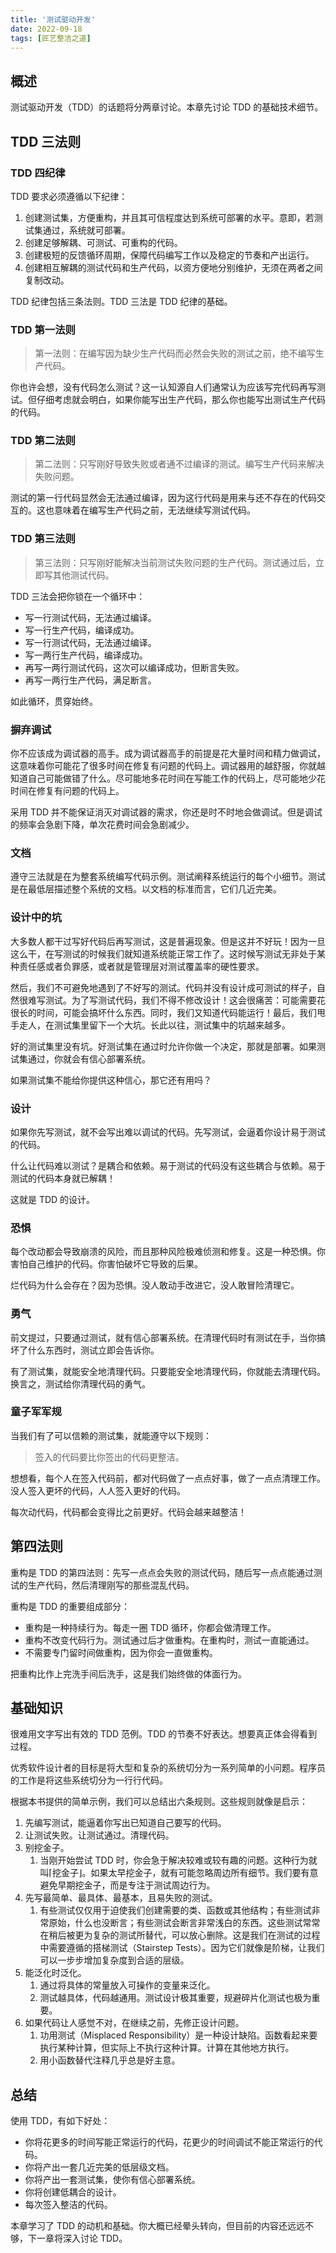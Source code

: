 ```yaml
---
title: '测试驱动开发'
date: 2022-09-18
tags: [匠艺整洁之道]
---
```


## 概述

测试驱动开发（TDD）的话题将分两章讨论。本章先讨论 TDD 的基础技术细节。

## TDD 三法则

### TDD 四纪律

TDD 要求必须遵循以下纪律：

1. 创建测试集，方便重构，并且其可信程度达到系统可部署的水平。意即，若测试集通过，系统就可部署。
2. 创建足够解耦、可测试、可重构的代码。
3. 创建极短的反馈循环周期，保障代码编写工作以及稳定的节奏和产出运行。
4. 创建相互解耦的测试代码和生产代码，以资方便地分别维护，无须在两者之间复制改动。

TDD 纪律包括三条法则。TDD 三法是 TDD 纪律的基础。

### TDD 第一法则

> 第一法则：在编写因为缺少生产代码而必然会失败的测试之前，绝不编写生产代码。

你也许会想，没有代码怎么测试？这一认知源自人们通常认为应该写完代码再写测试。但仔细考虑就会明白，如果你能写出生产代码，那么你也能写出测试生产代码的代码。

### TDD 第二法则

> 第二法则：只写刚好导致失败或者通不过编译的测试。编写生产代码来解决失败问题。

测试的第一行代码显然会无法通过编译，因为这行代码是用来与还不存在的代码交互的。这也意味着在编写生产代码之前，无法继续写测试代码。

### TDD 第三法则

> 第三法则：只写刚好能解决当前测试失败问题的生产代码。测试通过后，立即写其他测试代码。

TDD 三法会把你锁在一个循环中：

- 写一行测试代码，无法通过编译。
- 写一行生产代码，编译成功。
- 写一行测试代码，无法通过编译。
- 写一两行生产代码，编译成功。
- 再写一两行测试代码，这次可以编译成功，但断言失败。
- 再写一两行生产代码，满足断言。

如此循环，贯穿始终。

### 摒弃调试

你不应该成为调试器的高手。成为调试器高手的前提是花大量时间和精力做调试，这意味着你可能花了很多时间在修复有问题的代码上。调试器用的越舒服，你就越知道自己可能做错了什么。尽可能地多花时间在写能工作的代码上，尽可能地少花时间在修复有问题的代码上。

采用 TDD 并不能保证消灭对调试器的需求，你还是时不时地会做调试。但是调试的频率会急剧下降，单次花费时间会急剧减少。

### 文档

遵守三法就是在为整套系统编写代码示例。测试阐释系统运行的每个小细节。测试是在最低层描述整个系统的文档。以文档的标准而言，它们几近完美。

### 设计中的坑

大多数人都干过写好代码后再写测试，这是普遍现象。但是这并不好玩！因为一旦这么干，在写测试的时候我们就知道系统能正常工作了。这时候写测试无非处于某种责任感或者负罪感，或者就是管理层对测试覆盖率的硬性要求。

然后，我们不可避免地遇到了不好写的测试。代码并没有设计成可测试的样子，自然很难写测试。为了写测试代码，我们不得不修改设计！这会很痛苦：可能需要花很长的时间，可能会搞坏什么东西。同时，我们又知道代码能运行！最后，我们甩手走人，在测试集里留下一个大坑。长此以往，测试集中的坑越来越多。

好的测试集里没有坑。好测试集在通过时允许你做一个决定，那就是部署。如果测试集通过，你就会有信心部署系统。

如果测试集不能给你提供这种信心，那它还有用吗？

### 设计

如果你先写测试，就不会写出难以调试的代码。先写测试，会逼着你设计易于测试的代码。

什么让代码难以测试？是耦合和依赖。易于测试的代码没有这些耦合与依赖。易于测试的代码本身就已解耦！

这就是 TDD 的设计。

### 恐惧

每个改动都会导致崩溃的风险，而且那种风险极难侦测和修复。这是一种恐惧。你害怕自己维护的代码。你害怕破坏它导致的后果。

烂代码为什么会存在？因为恐惧。没人敢动手改进它，没人敢冒险清理它。

### 勇气

前文提过，只要通过测试，就有信心部署系统。在清理代码时有测试在手，当你搞坏了什么东西时，测试立即会告诉你。

有了测试集，就能安全地清理代码。只要能安全地清理代码，你就能去清理代码。换言之，测试给你清理代码的勇气。

### 童子军军规

当我们有了可以信赖的测试集，就能遵守以下规则：

> 签入的代码要比你签出的代码更整洁。

想想看，每个人在签入代码前，都对代码做了一点点好事，做了一点点清理工作。没人签入更坏的代码，人人签入更好的代码。

每次动代码，代码都会变得比之前更好。代码会越来越整洁！

## 第四法则

重构是 TDD 的第四法则：先写一点点会失败的测试代码，随后写一点点能通过测试的生产代码，然后清理刚写的那些混乱代码。

重构是 TDD 的重要组成部分：

- 重构是一种持续行为。每走一圈 TDD 循环，你都会做清理工作。
- 重构不改变代码行为。测试通过后才做重构。在重构时，测试一直能通过。
- 不需要专门留时间做重构，因为你会一直做重构。

把重构比作上完洗手间后洗手，这是我们始终做的体面行为。

## 基础知识

很难用文字写出有效的 TDD 范例。TDD 的节奏不好表达。想要真正体会得看到过程。

优秀软件设计者的目标是将大型和复杂的系统切分为一系列简单的小问题。程序员的工作是将这些系统切分为一行行代码。

根据本书提供的简单示例，我们可以总结出六条规则。这些规则就像是启示：

1. 先编写测试，能逼着你写出已知道自己要写的代码。
2. 让测试失败。让测试通过。清理代码。
3. 别挖金子。
   1. 当刚开始尝试 TDD 时，你会急于解决较难或较有趣的问题。这种行为就叫⌈挖金子⌋。如果太早挖金子，就有可能忽略周边所有细节。我们要有意避免早期挖金子，而是专注于测试周边行为。
4. 先写最简单、最具体、最基本，且易失败的测试。
   1. 有些测试仅仅用于迫使我们创建需要的类、函数或其他结构；有些测试非常原始，什么也没断言；有些测试会断言非常浅白的东西。这些测试常常在稍后被更为复杂的测试所替代，可以放心删除。这是我们在测试的过程中需要遵循的搭梯测试（Stairstep Tests）。因为它们就像是阶梯，让我们可以一步步增加复杂度到合适的层级。
5. 能泛化时泛化。
   1. 通过将具体的常量放入可操作的变量来泛化。
   2. 测试越具体，代码越通用。测试设计极其重要，规避碎片化测试也极为重要。
6. 如果代码让人感觉不对，在继续之前，先修正设计问题。
   1. 功用测试（Misplaced Responsibility）是一种设计缺陷。函数看起来要执行某种计算，但实际上不执行这种计算。计算在其他地方执行。
   2. 用小函数替代注释几乎总是好主意。

## 总结

使用 TDD，有如下好处：

- 你将花更多的时间写能正常运行的代码，花更少的时间调试不能正常运行的代码。
- 你将产出一套几近完美的低层级文档。
- 你将产出一套测试集，使你有信心部署系统。
- 你将创建低耦合的设计。
- 每次签入整洁的代码。

本章学习了 TDD 的动机和基础。你大概已经晕头转向，但目前的内容还远远不够，下一章将深入讨论 TDD。
